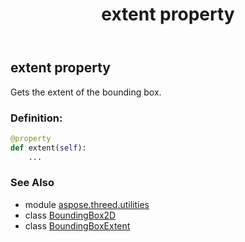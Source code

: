 ﻿---
title: extent property
second_title: Aspose.3D for Python via .NET API References
description: 
type: docs
weight: 60
url: /python-net/aspose.threed.utilities/boundingbox2d/extent/
is_root: false
---

## extent property


Gets the extent of the bounding box.
### Definition:
```python
@property
def extent(self):
    ...
```

### See Also
* module [aspose.threed.utilities](../../)
* class [BoundingBox2D](/3d/python-net/aspose.threed.utilities/boundingbox2d)
* class [BoundingBoxExtent](/3d/python-net/aspose.threed.utilities/boundingboxextent)
